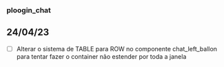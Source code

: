 ### ploogin_chat

## 24/04/23

* [ ]  Alterar o sistema de TABLE para ROW no componente chat_left_ballon para tentar fazer o container não estender por toda a janela
